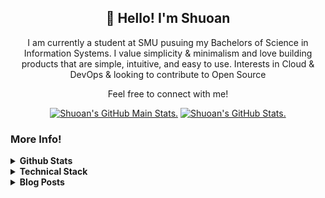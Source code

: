<h2 align="center">👋 Hello! I'm Shuoan</h2>

<p align="center">
I am currently a student at SMU pusuing my Bachelors of Science in Information Systems. I value simplicity & minimalism and love building products that are simple, intuitive, and easy to use. Interests in Cloud & DevOps & looking to contribute to Open Source
</p>

<p align="center">
  Feel free to connect with me!
</p>

<p align="center">
<a href="https://github.com/anuraghazra/github-readme-stats#github-stats-card#gh-light-mode-only"><img src="https://github-readme-streak-stats.herokuapp.com?user=leeshuoan&theme=buefy&hide_border=true" alt="Shuoan's GitHub Main Stats."></a>
<a href="https://github.com/anuraghazra/github-readme-stats#github-stats-card#gh-dark-mode-only"><img src="https://github-readme-streak-stats.herokuapp.com?user=leeshuoan&theme=tokyonight&hide_border=true" alt="Shuoan's GitHub Stats."></a>
</p>

### More Info! 
<details>
  <summary><b>Github Stats</b></summary> 
  
<p align="center">
<a href="https://github.com/anuraghazra/github-readme-stats#github-stats-card#gh-light-mode-only"><img src="https://github-readme-stats.vercel.app/api?username=leeshuoan&count_private=true&show_icons=true&hide=issues&theme=buefy&hide_border=true" alt="Shuoan's GitHub Stats."></a>
<a href="https://github.com/anuraghazra/github-readme-stats#github-stats-card#gh-dark-mode-only"><img src="https://github-readme-stats.vercel.app/api?username=leeshuoan&count_private=true&show_icons=true&hide=issues&theme=tokyonight&hide_border=true" alt="Shuoan's GitHub Stats."></a>
<a href='https://github.com/anuraghazra/github-readme-stats#github-stats-card#gh-dark-mode-only'><img src="https://github-readme-stats.vercel.app/api/top-langs/?username=leeshuoan&langs_count=6&hide=FreeMarker,PureBasic,html,css,Jupyter%20Notebook&layout=compact&theme=tokyonight&hide_border=true" alt="Shuoan's GitHub Top Languages"></a>
<a href='https://github.com/anuraghazra/github-readme-stats#github-stats-card#gh-light-mode-only'><img src="https://github-readme-stats.vercel.app/api/top-langs/?username=leeshuoan&langs_count=6&hide=FreeMarker,PureBasic,html,css,Jupyter%20Notebook&layout=compact&theme=buefy&hide_border=true" alt="Shuoan's GitHub Top Languages"></a>
</p>
</details>

<details>
  <summary><b>Technical Stack</b></summary> 
  <br/>
  
<sup>Languages</sup><br>
<img alt="Python" src="https://img.shields.io/badge/Python-14354C?style=for-the-badge&logo=python&logoColor=white" height="25" /> 
<img alt="Typescript" src="https://img.shields.io/badge/TypeScript-007ACC?style=for-the-badge&logo=typescript&logoColor=white" height="25" /> 
<img alt="PHP" src="https://img.shields.io/badge/PHP-777BB4?style=for-the-badge&logo=php&logoColor=white" height="25" /> 
<img alt="Java" src="https://img.shields.io/badge/Java-ED8B00?style=for-the-badge&logo=openjdk&logoColor=white" height="25" />
<img alt="Go" src="https://img.shields.io/badge/Go-00ADD8?style=for-the-badge&logo=go&logoColor=white" height="25" />

<sup>Frontend</sup><br>
<img alt="React" src="https://img.shields.io/badge/React-20232A?style=for-the-badge&logo=react&logoColor=61DAFB" height="25" /> 
<img alt="Next JS" src="https://img.shields.io/badge/Next-black?style=for-the-badge&logo=next.js&logoColor=white" height="25" />
<img alt="Vue JS" src="https://img.shields.io/badge/Vue.js-35495E?style=for-the-badge&logo=vue.js&logoColor=4FC08D" height="25" /> 
<img alt="Nuxt JS" src="https://img.shields.io/badge/Nuxt-002E3B?style=for-the-badge&logo=nuxtdotjs&logoColor=#00DC82" height="25" /> 

<sup>Backend & Database</sup><br>
<img alt="NodeJS" src="https://img.shields.io/badge/Node.js-43853D?style=for-the-badge&logo=node.js&logoColor=white" height="25" /> 
<img alt="ExpressJS" src="https://img.shields.io/badge/Express.js-404D59?style=for-the-badge" height="25" /> 
<img alt="Spring" src="https://img.shields.io/badge/Spring-6DB33F?style=for-the-badge&logo=spring&logoColor=white" height="25" /> 
<img alt="MySQL" src="https://img.shields.io/badge/MySQL-00000F?style=for-the-badge&logo=mysql&logoColor=white" height="25" /> 
<img alt="DynamoDB" src="https://img.shields.io/badge/Amazon%20DynamoDB-4053D6?style=for-the-badge&logo=Amazon%20DynamoDB&logoColor=white" height="25" />
<img alt="neo4j" src="https://img.shields.io/badge/Neo4j-018bff?style=for-the-badge&logo=neo4j&logoColor=white" height="25" />

<sup>Cloud & Infrastructure</sup><br>
<img alt="AWS" src="https://img.shields.io/badge/AWS-%23FF9900.svg?style=for-the-badge&logo=amazon-aws&logoColor=white" height="25" /> 
<img alt="Firebase" src="https://img.shields.io/badge/firebase-%23039BE5.svg?style=for-the-badge&logo=firebase" height="25" />
<img alt="Docker" src="https://img.shields.io/badge/docker-%230db7ed.svg?style=for-the-badge&logo=docker&logoColor=white" height="25" />
<img alt="Terraform" src="https://img.shields.io/badge/-Terraform-purple?style=for-the-badge&logo=Terraform&logoColor=white" height="25"/>
</details>

<details>
  <summary><b>Blog Posts</b></summary> 
  <br/>
  
> I'm working on writing more... hopefully :"
- [Scaling Machine Learning with Ray.io and AWS](https://medium.com/@shuoan/scaling-machine-learning-with-ray-io-and-aws-34e7a00f90b0)
</details>
